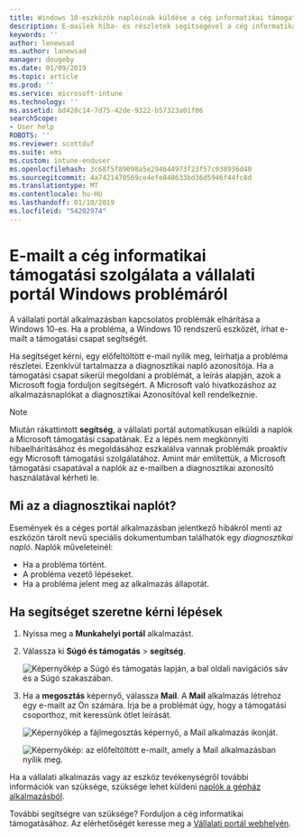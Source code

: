 ```yaml
---
title: Windows 10-eszközök naplóinak küldése a cég informatikai támogatási szolgálatának | Microsoft Docs
description: E-mailek hiba- és részletek segítségével a cég informatikai támogatási problémák megoldásához
keywords: ''
author: lenewsad
ms.author: lanewsad
manager: dougeby
ms.date: 01/09/2019
ms.topic: article
ms.prod: ''
ms.service: microsoft-intune
ms.technology: ''
ms.assetid: bd428c14-7d75-42de-9322-b57323a01f06
searchScope:
- User help
ROBOTS: ''
ms.reviewer: scottduf
ms.suite: ems
ms.custom: intune-enduser
ms.openlocfilehash: 3c68f5f89098a5e294644973f23f57c038936d40
ms.sourcegitcommit: 4a7421470569ce4efe848633bd36d5946f44fc8d
ms.translationtype: MT
ms.contentlocale: hu-HU
ms.lasthandoff: 01/10/2019
ms.locfileid: "54202974"
---
```

# <a name="email-your-company-support-about-problem-from-company-portal-for-windows"></a>E-mailt a cég informatikai támogatási szolgálata a vállalati portál Windows problémáról

A vállalati portál alkalmazásban kapcsolatos problémák elhárítása a Windows 10-es. Ha a probléma, a Windows 10 rendszerű eszközét, írhat e-mailt a támogatási csapat segítségét. 

Ha segítséget kérni, egy előfeltöltött e-mail nyílik meg, leírhatja a probléma részletei. Ezenkívül tartalmazza a diagnosztikai napló azonosítója. Ha a támogatási csapat sikerül megoldani a problémát, a leírás alapján, azok a Microsoft fogja forduljon segítségért. A Microsoft való hivatkozáshoz az alkalmazásnaplókat a diagnosztikai Azonosítóval kell rendelkeznie.   


> [!Note]       
> Miután rákattintott **segítség**, a vállalati portál automatikusan elküldi a naplók a Microsoft támogatási csapatának. Ez a lépés nem megkönnyíti hibaelhárításához és megoldásához eszkalálva vannak problémák proaktív egy Microsoft támogatási szolgálatához. Amint már említettük, a Microsoft támogatási csapatával a naplók az e-mailben a diagnosztikai azonosító használatával kérheti le.  

## <a name="what-is-a-diagnostic-log"></a>Mi az a diagnosztikai naplót?

Események és a céges portál alkalmazásban jelentkező hibákról menti az eszközön tárolt nevű speciális dokumentumban találhatók egy _diagnosztikai napló_. Naplók műveleteinél:  
* Ha a probléma történt.  
* A probléma vezető lépéseket.  
* Ha a probléma jelent meg az alkalmazás állapotát.   

## <a name="steps-to-get-help"></a>Ha segítséget szeretne kérni lépések  

1. Nyissa meg a **Munkahelyi portál** alkalmazást.
2. Válassza ki **Súgó és támogatás** > **segítség**.  

   ![Képernyőkép a Súgó és támogatás lapján, a bal oldali navigációs sáv és a Súgó szakaszában.](./media/1812_UCP_Help_Support_Get_Help_Logs.png)    

3. Ha a **megosztás** képernyő, válassza **Mail**. A **Mail** alkalmazás létrehoz egy e-mailt az Ön számára. Írja be a problémát úgy, hogy a támogatási csoporthoz, mit keressünk ötlet leírását.  

   ![Képernyőkép a fájlmegosztás képernyő, a Mail alkalmazás ikonját.](./media/1811_Mail_Logs_Windows_CPapp.png)  


   ![Képernyőkép: az előfeltöltött e-mailt, amely a Mail alkalmazásban nyílik meg.](./media/1811_Get_Help_Email_Windows_CPapp.png)  

Ha a vállalati alkalmazás vagy az eszköz tevékenységről további információk van szüksége, szüksége lehet küldeni [naplók a gépház alkalmazásból](send-logs-to-your-it-admin-settings-windows.md).  

További segítségre van szüksége? Forduljon a cég informatikai támogatásához. Az elérhetőségét keresse meg a [Vállalati portál webhelyén](https://go.microsoft.com/fwlink/?linkid=2010980).  
